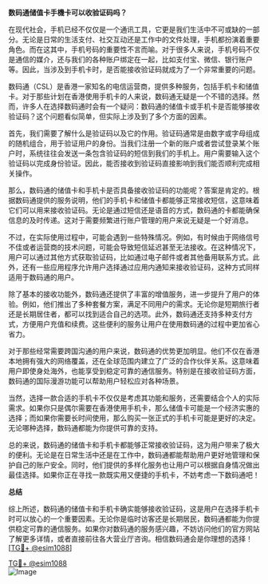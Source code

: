 **数码通储值卡手機卡可以收验证码吗？**

在现代社会，手机已经不仅仅是一个通讯工具，它更是我们生活中不可或缺的一部分。无论是日常的生活支付、社交互动还是工作中的文件处理，手机都扮演着重要角色。而在这其中，手机号码的重要性不言而喻。对于很多人来说，手机号码不仅是通信的媒介，还与我们的各种账户绑定在一起，比如支付宝、微信、银行账户等。因此，当涉及到手机卡时，是否能接收验证码就成为了一个非常重要的问题。

数码通（CSL）是香港一家知名的电信运营商，提供多种服务，包括手机卡和储值卡。对于那些计划在香港使用手机卡的人来说，数码通无疑是一个不错的选择。然而，许多人在选择数码通时会有一个疑问：数码通的储值卡或手机卡是否能够接收验证码？这个问题看似简单，但实际上涉及到了多个方面的因素。

首先，我们需要了解什么是验证码以及它的作用。验证码通常是由数字或字母组成的随机组合，用于验证用户的身份。当我们注册一个新的账户或者尝试登录某个账户时，系统往往会发送一条包含验证码的短信到我们的手机上。用户需要输入这个验证码以完成身份验证。因此，能否接收到验证码直接影响到我们能否顺利完成相关操作。

那么，数码通的储值卡和手机卡是否具备接收验证码的功能呢？答案是肯定的。根据数码通提供的服务说明，他们的手机卡和储值卡都能够正常接收短信，这意味着它们可以用来接收验证码。无论是通过短信还是语音的方式，数码通的卡都能确保信息的及时传递。这对于需要频繁进行账户管理的用户来说无疑是一个好消息。

不过，在实际使用过程中，可能会遇到一些特殊情况。例如，有时候由于网络信号不佳或者运营商的技术问题，可能会导致短信延迟甚至无法接收。在这种情况下，用户可以通过其他方式获取验证码，比如通过电子邮件或者其他备用联系方式。此外，还有一些应用程序允许用户选择通过应用内通知来接收验证码，这种方式同样适用于数码通的用户。

除了基本的接收功能外，数码通还提供了丰富的增值服务，进一步提升了用户的体验。例如，他们推出了多种套餐方案，满足不同用户的需求。无论你是短期旅行者还是长期居住者，都可以找到适合自己的选项。此外，数码通还支持多种支付方式，方便用户充值和续费。这些便利的服务让用户在使用数码通的过程中更加省心省力。

对于那些经常需要跨国沟通的用户来说，数码通的优势更加明显。他们不仅在香港本地拥有强大的网络覆盖，还在全球范围内建立了广泛的合作伙伴关系。这意味着用户即使身处海外，也能享受到稳定可靠的通信服务。特别是在接收验证码方面，数码通的国际漫游功能可以帮助用户轻松应对各种场景。

当然，选择一款合适的手机卡不仅仅是考虑其功能和服务，还需要结合个人的实际需求。如果你只是偶尔需要在香港使用手机卡，那么储值卡可能是一个经济实惠的选择；而如果你需要长时间使用，那么购买一张正式的手机卡可能是更好的决定。无论哪种选择，数码通都能为你提供可靠的支持。

总的来说，数码通的储值卡和手机卡都能够正常接收验证码，这为用户带来了极大的便利。无论是在日常生活中还是在工作中，数码通都能帮助用户更好地管理和保护自己的账户安全。同时，他们提供的多样化服务也让用户可以根据自身情况做出最佳选择。如果你正在寻找一款既实用又便捷的手机卡，不妨考虑一下数码通吧！

**总结**

综上所述，数码通的储值卡和手机卡确实能够接收验证码，这是用户在选择手机卡时可以放心的一个重要因素。无论你是临时访客还是长期居民，数码通都能为你提供稳定可靠的通信服务。如果你对数码通的服务感兴趣，不妨访问他们的官方网站了解更多详情，或者直接前往各大营业厅咨询。相信数码通会是你理想的选择！[[TG💪+ @esim1088](https://t.me/s/esim1088)]

[TG💪+ @esim1088](https://t.me/s/esim1088)  
![Image](https://i.postimg.cc/4NQfJmqS/Snipaste-2025-05-13-00-14-12.png)